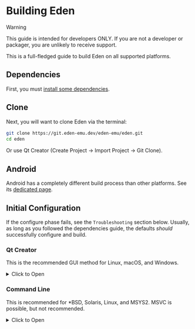 # Building Eden

> [!WARNING]
> This guide is intended for developers ONLY. If you are not a developer or packager, you are unlikely to receive support.

This is a full-fledged guide to build Eden on all supported platforms.

## Dependencies
First, you must [install some dependencies](Deps.md).

## Clone
Next, you will want to clone Eden via the terminal:

```sh
git clone https://git.eden-emu.dev/eden-emu/eden.git
cd eden
```

Or use Qt Creator (Create Project -> Import Project -> Git Clone).

## Android

Android has a completely different build process than other platforms. See its [dedicated page](build/Android.md).

## Initial Configuration

If the configure phase fails, see the `Troubleshooting` section below. Usually, as long as you followed the dependencies guide, the defaults *should* successfully configure and build.

### Qt Creator

This is the recommended GUI method for Linux, macOS, and Windows.

<details>
<summary>Click to Open</summary>

> [!WARNING]
> On MSYS2, to use Qt Creator you are recommended to *also* install Qt from the online installer, ensuring to select the "MinGW" version.

Open the CMakeLists.txt file in your cloned directory via File -> Open File or Project (Ctrl+O), if you didn't clone Eden via the project import tool.

Select your desired "kit" (usually, the default is okay). RelWithDebInfo or Release is recommended:

![Qt Creator kits](img/creator-1.png)

Hit "Configure Project", then wait for CMake to finish configuring (may take a while on Windows).

</details>

### Command Line

This is recommended for *BSD, Solaris, Linux, and MSYS2. MSVC is possible, but not recommended.

<details>
<summary>Click to Open</summary>

Note that CMake must be in your PATH, and you must be in the cloned Eden directory. On Windows, you must also set up a Visual C++ development environment. This can be done by running `C:\Program Files\Microsoft Visual Studio\2022\Community\VC\Auxiliary\Build\vcvars64.bat` in the same terminal.

Recommended generators:
- MSYS2: `MSYS Makefiles`
- MSVC: Install **[ninja](https://ninja-build.org/)** and use `Ninja`, OR use `Visual Studio 17 2022`
- macOS: `Ninja` (preferred) or `Xcode`
- Others: `Ninja` (preferred) or `UNIX Makefiles`

BUILD_TYPE should usually be `Release` or `RelWithDebInfo` (debug symbols--compiled executable will be large). If you are using a debugger and annoyed with stuff getting optimized out, try `Debug`.

Also see the [Options](Options.md) page for additional CMake options.

```sh
cmake -S . -B build -G "GENERATOR" -DCMAKE_BUILD_TYPE=<BUILD_TYPE> -DYUZU_TESTS=OFF
```

If you are on Windows and prefer to use Clang:

```sh
cmake -S . -B build -G "GENERATOR" -DCMAKE_C_COMPILER=clang-cl -DCMAKE_CXX_COMPILER=clang-cl
```

<details>

### CLion

TODO

## Troubleshooting

If your initial configure failed:
- *Carefully* re-read the [dependencies guide](Deps.md)
- Clear the CPM cache (`.cache/cpm`) and CMake cache (`<build directory>/CMakeCache.txt`)
- Evaluate the error and find any related settings
- See the [CPM docs](CPM.md) to see if you may need to forcefully bundle any packages

Otherwise, feel free to ask for help in Revolt or Discord.

## Caveats

Many platforms have quirks, bugs, and other fun stuff that may cause issues when building OR running. See the [Caveats page](Caveats.md) before continuing.

## Building & Running

### Qt Creator

Simply hit Ctrl+B, or the "hammer" icon in the bottom left. To run, hit the "play" icon, or Ctrl+R.

### Command Line

If you are not on Windows, and are using the `UNIX Makefiles` generator, you must also add `-j$(nproc)` to this command.

```
cmake --build build
```

Your compiled executable will be in:
- `build/bin/eden.exe` for Windows,
- `build/bin/eden.app/Contents/MacOS/eden` for macOS,
- and `build/bin/eden` for others.

## Scripts

Some platforms have convenience scripts provided for building.

- **[Linux](scripts/Linux.md)**
- **[Windows](scripts/Windows.md)**

macOS scripts will come soon. Maybe.